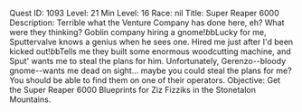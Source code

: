 Quest ID: 1093
Level: 21
Min Level: 16
Race: nil
Title: Super Reaper 6000
Description: Terrible what the Venture Company has done here, eh? What were they thinking? Goblin company hiring a gnome!$b$bLucky for me, Sputtervalve knows a genius when he sees one. Hired me just after I'd been kicked out!$b$bTells me they built some enormous woodcutting machine, and Sput' wants me to steal the plans for him. Unfortunately, Gerenzo--bloody gnome--wants me dead on sight... maybe you could steal the plans for me? You should be able to find them on one of their operators.
Objective: Get the Super Reaper 6000 Blueprints for Ziz Fizziks in the Stonetalon Mountains.
